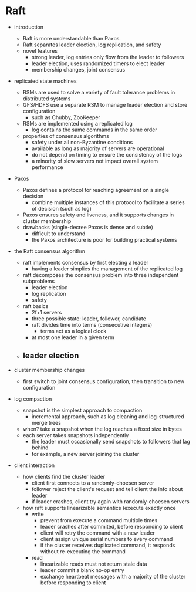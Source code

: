# Raft

- introduction
    - Raft is more understandable than Paxos
    - Raft separates leader election, log replication, and safety
    - novel features
        - strong leader, log entries only flow from the leader to followers
        - leader election, uses randomized timers to elect leader
        - membership changes, joint consensus

- replicated state machines
    - RSMs are used to solve a variety of fault tolerance problems in distributed systems
    - GFS/HDFS use a separate RSM to manage leader election and store configuration
        - such as Chubby, ZooKeeper
    - RSMs are implemented using a replicated log
        - log contains the same commands in the same order
    - properties of consensus algorithms
        - safety under all non-Byzantine conditions
        - available as long as majority of servers are operational
        - do not depend on timing to ensure the consistency of the logs
        - a minority of slow servers not impact overall system performance

- Paxos
    - Paxos defines a protocol for reaching agreement on a single decision
        - combine multiple instances of this protocol to facilitate a series of decision (such as log)
    - Paxos ensures safety and liveness, and it supports changes in cluster membership
    - drawbacks (single-decree Paxos is dense and subtle)
        - difficult to understand
        - the Paxos architecture is poor for building practical systems

- the Raft consensus algorithm
    - raft implements consensus by first electing a leader
        - having a leader simplies the management of the replicated log
    - raft decomposes the consensus problem into three independent subproblems
        - leader election
        - log replication
        - safety
    - raft basics
        - 2f+1 servers
        - three possible state: leader, follower, candidate
        - raft divides time into terms (consecutive integers)
            - terms act as a logical clock
        - at most one leader in a given term
    - leader election
        - 

- cluster membership changes
    - first switch to joint consensus configuration, then transition to new configuration

- log compaction
    - snapshot is the simplest approach to compaction
        - incremental approach, such as log cleaning and log-structured merge trees
    - when? take a snapshot when the log reaches a fixed size in bytes
    - each server takes snapshots independently
        - the leader must occasionally send snapshots to followers that lag behind
        - for example, a new server joining the cluster

- client interaction
    - how clients find the cluster leader
        - client first connects to a randomly-choesen server
        - follower reject the client's request and tell client the info about leader
        - if leader crashes, client try again with randomly-choesen servers
    - how raft supports linearizable semantics (execute exactly once
        - write
            - prevent from execute a command multiple times
            - leader crashes after commited, before responding to client
            - client will retry the command with a new leader
            - client assign unique serial numbers to every command
            - if the cluster receives duplicated command, it responds without re-executing the command
        - read
            - linearizable reads must not return stale data
            - leader commit a blank no-op entry
            - exchange heartbeat messages with a majority of the cluster before responding to client
